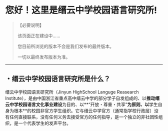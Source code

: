 # 您好！这里是缙云中学校园语言研究所!

> 【必要说明】
>
> 该页面正在建设中......
>
> 您目前所浏览的版本不会是我们发布的最终版本。
>
> 一切以最终发布版本为准。

******

## ・缙云中学校园语言研究所是什么？

  缙云中学校园语言研究所（Jinyun HighSchool Languge Reasearch Institute），是由中国浙江省重点高中缙云中学的部分学子自发组成的、以**推动缙云中学校园语言文化事业建设**为目的、以**“开放・尊重・共享”**为原则、以**学生自身为根本**的校园非官方学生组织。它与缙云中学官方（通常指学校行政层）没有任何直接联系，没有任何义务去接受官方的任何指导，是一个独立的非社团性组织，是一个代表学生的发声平台。